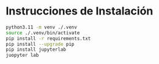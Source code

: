 # Instrucciones de Instalación

```sh
python3.11 -m venv ./.venv
source ./.venv/bin/activate
pip install -r requirements.txt
pip install --upgrade pip
pip install jupyterlab
juopyter lab
```
